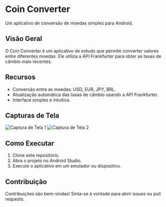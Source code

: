 # Coin Converter

Um aplicativo de conversão de moedas simples para Android.

## Visão Geral

O Coin Converter é um aplicativo de estudo que permite converter valores entre diferentes moedas. Ele utiliza a API Frankfurter para obter as taxas de câmbio mais recentes.

## Recursos

- Conversão entre as moedas: USD, EUR, JPY, BRL.
- Atualização automática das taxas de câmbio usando a API Frankfurter.
- Interface simples e intuitiva.

## Capturas de Tela

![Captura de Tela 1](screenshots/screenshot1.png)
![Captura de Tela 2](screenshots/screenshot2.png)

## Como Executar

1. Clone este repositório.
2. Abra o projeto no Android Studio.
3. Execute o aplicativo em um emulador ou dispositivo.

## Contribuição

Contribuições são bem-vindas! Sinta-se à vontade para abrir issues ou pull requests.



